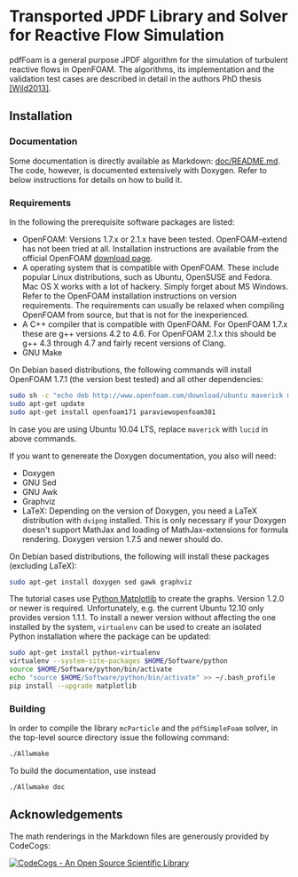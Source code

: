 # Transported JPDF Library and Solver for Reactive Flow Simulation

pdfFoam is a general purpose JPDF algorithm for the simulation of turbulent
reactive flows in OpenFOAM. The algorithms, its implementation and the
validation test cases are described in detail in the authors PhD thesis
[[Wild2013]](doc/references.md#Wild2013).

## Installation

### Documentation
Some documentation is directly available as Markdown:
[doc/README.md](doc/README.md). The code, however, is documented extensively
with Doxygen. Refer to below instructions for details on how to build it.

### Requirements

In the following the prerequisite software packages are listed:

- OpenFOAM: Versions 1.7.x or 2.1.x have been tested. OpenFOAM-extend has not
  been tried at all. Installation instructions are available from the official
  OpenFOAM [download page](http://openfoam.org/download).
- A operating system that is compatible with OpenFOAM. These include popular
  Linux distributions, such as Ubuntu, OpenSUSE and Fedora. Mac OS X works
  with a lot of hackery. Simply forget about MS Windows. Refer to the OpenFOAM
  installation instructions on version requirements. The requirements can
  usually be relaxed when compiling OpenFOAM from source, but that is not for
  the inexperienced.
- A C++ compiler that is compatible with OpenFOAM. For OpenFOAM 1.7.x these
  are g++ versions 4.2 to 4.6. For OpenFOAM 2.1.x this should be g++ 4.3
  through 4.7 and fairly recent versions of Clang.
- GNU Make

On Debian based distributions, the following commands will install OpenFOAM
1.7.1 (the version best tested) and all other dependencies:

```sh
sudo sh -c "echo deb http://www.openfoam.com/download/ubuntu maverick main > /etc/apt/sources.list.d/openfoam171.list"
sudo apt-get update
sudo apt-get install openfoam171 paraviewopenfoam381
```

In case you are using Ubuntu 10.04 LTS, replace `maverick` with `lucid` in
above commands.

If you want to genereate the Doxygen documentation, you also will need:

- Doxygen
- GNU Sed
- GNU Awk
- Graphviz
- LaTeX: Depending on the version of Doxygen, you need a LaTeX distribution
  with `dvipng` installed. This is only necessary if your Doxygen doesn't
  support MathJax and loading of MathJax-extensions for formula rendering.
  Doxygen version 1.7.5 and newer should do.

On Debian based distributions, the following will install these packages
(excluding LaTeX):

```sh
sudo apt-get install doxygen sed gawk graphviz
```

The tutorial cases use [Python Matplotlib](http://matplotlib.org) to create the
graphs. Version 1.2.0 or newer is required. Unfortunately, e.g. the current
Ubuntu 12.10 only provides version 1.1.1. To install a newer version without
affecting the one installed by the system, `virtualenv` can be used to create
an isolated Python installation where the package can be updated:

```sh
sudo apt-get install python-virtualenv
virtualenv --system-site-packages $HOME/Software/python
source $HOME/Software/python/bin/activate
echo "source $HOME/Software/python/bin/activate" >> ~/.bash_profile
pip install --upgrade matplotlib
```

### Building
In order to compile the library `mcParticle` and the `pdfSimpleFoam`
solver, in the top-level source directory issue the following command:

```sh
./Allwmake
```

To build the documentation, use instead

```sh
./Allwmake doc
```

## Acknowledgements
The math renderings in the Markdown files are generously provided by CodeCogs:

[![CodeCogs - An Open Source Scientific Library](http://www.codecogs.com/images/logo.gif)](http://www.codecogs.com)
